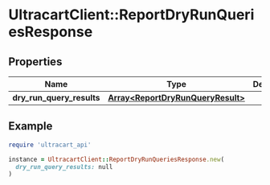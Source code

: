 # UltracartClient::ReportDryRunQueriesResponse

## Properties

| Name | Type | Description | Notes |
| ---- | ---- | ----------- | ----- |
| **dry_run_query_results** | [**Array&lt;ReportDryRunQueryResult&gt;**](ReportDryRunQueryResult.md) |  | [optional] |

## Example

```ruby
require 'ultracart_api'

instance = UltracartClient::ReportDryRunQueriesResponse.new(
  dry_run_query_results: null
)
```

